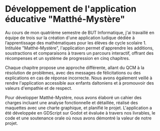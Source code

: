 # Développement de l'application éducative "Matthé-Mystère"
Au cours de mon quatrième semestre de BUT Informatique, j'ai travaillé en équipe de trois sur la création d'une application ludique dédiée à l’apprentissage des mathématiques pour les élèves de cycle scolaire 1. Intitulée "Matthé-Mystère", l'application permet d'apprendre les additions, soustractions et comparaisons à travers un parcours interactif, offrant des récompenses et un système de progression en cinq chapitres.

Chaque chapitre propose une approche différente, allant du QCM à la résolution de problèmes, avec des messages de félicitations ou des explications en cas de réponse incorrecte. Nous avons également veillé à rendre l'application accessible aux enfants daltoniens et à promouvoir des valeurs d'empathie et de respect.

Pour développer Matthé-Mystère, nous avons élaboré un cahier des charges incluant une analyse fonctionnelle et détaillée, réalisé des maquettes avec une charte graphique, et planifié le projet. L'application a été développée en GDScript sur Godot et évaluée à travers nos livrables, le code et une soutenance orale où nous avons démontré la valeur de notre projet.
